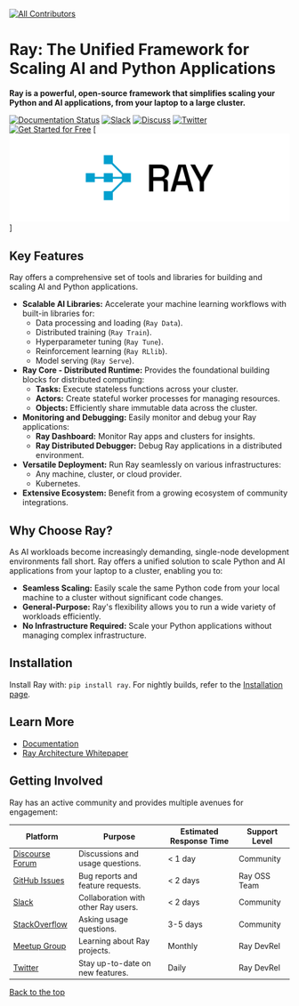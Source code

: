 <!-- ALL-CONTRIBUTORS-BADGE:START - Do not remove or modify this section -->
[![All Contributors](https://img.shields.io/badge/all_contributors-1-orange.svg?style=flat-square)](https://github.com/ray-project/ray/graphs/contributors)
<!-- ALL-CONTRIBUTORS-BADGE:END -->

# Ray: The Unified Framework for Scaling AI and Python Applications

**Ray is a powerful, open-source framework that simplifies scaling your Python and AI applications, from your laptop to a large cluster.**

[![Documentation Status](https://readthedocs.org/projects/ray/badge/?version=master)](http://docs.ray.io/en/master/?badge=master)
[![Slack](https://img.shields.io/badge/Ray-Join%20Slack-blue)](https://www.ray.io/join-slack)
[![Discuss](https://img.shields.io/badge/Discuss-Ask%20Questions-blue)](https://discuss.ray.io/)
[![Twitter](https://img.shields.io/twitter/follow/raydistributed.svg?style=social&logo=twitter)](https://x.com/raydistributed)
[![Get Started for Free](https://img.shields.io/badge/Get_started_for_free-3C8AE9?logo=data%3Aimage%2Fpng%3B64%2CiVBORw0KGgoAAAANSUhEUgAAABAAAAAQCAYAAAAf8%2F9hAAAAAXNSR0IArs4c6QAAAERlWElmTU0AKgAAAAgAAYdpAAQAAAABAAAAGgAAAAAAA6ABAAMAAAABAAEAAKACAAQAAAABAAAAEKADAAQAAAABAAAAEAAAAAA0VXHyAAABKElEQVQ4Ea2TvWoCQRRGnWCVWChIIlikC9hpJdikSbGgaONbpAoY8gKBdAGfwkfwKQypLQ1sEGyMYhN1Pd%2B6A8PqwBZeOHt%2FvsvMnd3ZXBRFPQjBZ9K6OY8ZxF%2B0IYw9PW3qz8aY6lk92bZ%2BVqSI3oC9T7%2FyCVnrF1ngj93us%2B540sf5BrCDfw9b6jJ5lx%2FyjtGKBBXc3cnqx0INN4ImbI%2Bl%2BPnI8zWfFEr4chLLrWHCp9OO9j19Kbc91HX0zzzBO8EbLK2Iv4ZvNO3is3h6jb%2BCwO0iL8AaWqB7ILPTxq3kDypqvBuYuwswqo6wgYJbT8XxBPZ8KS1TepkFdC79TAHHce%2F7LbVioi3wEfTpmeKtPRGEeoldSP%2FOeoEftpP4BRbgXrYZefsAI%2BP9JU7ImyEAAAAASUVORK5CYII%3D)](https://www.anyscale.com/ray-on-anyscale?utm_source=github&utm_medium=ray_readme&utm_campaign=get_started_badge)
[![Ray Logo](https://github.com/ray-project/ray/raw/master/doc/source/images/ray_header_logo.png)]

## Key Features

Ray offers a comprehensive set of tools and libraries for building and scaling AI and Python applications.

*   **Scalable AI Libraries:** Accelerate your machine learning workflows with built-in libraries for:
    *   Data processing and loading (`Ray Data`).
    *   Distributed training (`Ray Train`).
    *   Hyperparameter tuning (`Ray Tune`).
    *   Reinforcement learning (`Ray RLlib`).
    *   Model serving (`Ray Serve`).
*   **Ray Core - Distributed Runtime:** Provides the foundational building blocks for distributed computing:
    *   **Tasks:** Execute stateless functions across your cluster.
    *   **Actors:** Create stateful worker processes for managing resources.
    *   **Objects:** Efficiently share immutable data across the cluster.
*   **Monitoring and Debugging:** Easily monitor and debug your Ray applications:
    *   **Ray Dashboard:**  Monitor Ray apps and clusters for insights.
    *   **Ray Distributed Debugger:** Debug Ray applications in a distributed environment.
*   **Versatile Deployment:**  Run Ray seamlessly on various infrastructures:
    *   Any machine, cluster, or cloud provider.
    *   Kubernetes.
*   **Extensive Ecosystem:** Benefit from a growing ecosystem of community integrations.

## Why Choose Ray?

As AI workloads become increasingly demanding, single-node development environments fall short. Ray offers a unified solution to scale Python and AI applications from your laptop to a cluster, enabling you to:

*   **Seamless Scaling:** Easily scale the same Python code from your local machine to a cluster without significant code changes.
*   **General-Purpose:** Ray's flexibility allows you to run a wide variety of workloads efficiently.
*   **No Infrastructure Required:** Scale your Python applications without managing complex infrastructure.

## Installation

Install Ray with: `pip install ray`.
For nightly builds, refer to the  [Installation page](https://docs.ray.io/en/latest/ray-overview/installation.html).

## Learn More

*   [Documentation](http://docs.ray.io/en/latest/index.html)
*   [Ray Architecture Whitepaper](https://docs.google.com/document/d/1tBw9A4j62ruI5omIJbMxly-la5w4q_TjyJgJL_jN2fI/preview)

## Getting Involved

Ray has an active community and provides multiple avenues for engagement:

| Platform           | Purpose                                          | Estimated Response Time | Support Level |
| ------------------ | ------------------------------------------------ | ----------------------- | ------------- |
| [Discourse Forum](https://discuss.ray.io/)        | Discussions and usage questions.           | < 1 day               | Community     |
| [GitHub Issues](https://github.com/ray-project/ray/issues)         | Bug reports and feature requests. | < 2 days              | Ray OSS Team  |
| [Slack](https://www.ray.io/join-slack?utm_source=github&utm_medium=ray_readme&utm_campaign=getting_involved)                | Collaboration with other Ray users.      | < 2 days              | Community     |
| [StackOverflow](https://stackoverflow.com/questions/tagged/ray)    | Asking usage questions.                 | 3-5 days              | Community     |
| [Meetup Group](https://www.meetup.com/Bay-Area-Ray-Meetup/)         | Learning about Ray projects.              | Monthly               | Ray DevRel    |
| [Twitter](https://x.com/raydistributed)           | Stay up-to-date on new features.         | Daily                 | Ray DevRel    |

[Back to the top](https://github.com/ray-project/ray)
